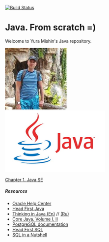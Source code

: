 [![Build Status](https://travis-ci.org/MishinCorp/java.svg?branch=master)](https://travis-ci.org/MishinCorp/java)
# Java. From scratch =)

Welcome to Yura Mishin's Java repository.

![Photo](https://github.com/MishinCorp/java/blob/master/img/avatar.jpg)![Photo](https://github.com/MishinCorp/java/blob/master/img/java_logo.jpg)

[Chapter 1. Java SE](https://github.com/MishinCorp/java/tree/master/core)

##### Resources
+ [Oracle Help Center](https://docs.oracle.com/)
+ [Head First Java](https://www.oreilly.com/library/view/head-first-java/0596009208/)
+ [Thinking in Java (En)](https://en.wikipedia.org/wiki/Thinking_in_Java/) // [(Ru)](http://wikijava.it-cache.net/index.php)
+ [Core Java. Volume I, II](http://horstmann.com/corejava.html/)
+ [PostgreSQL documentation](https://www.postgresql.org/docs/)
+ [Head First SQL](http://shop.oreilly.com/product/9780596526849.do)
+ [SQL in a Nutshell](http://shop.oreilly.com/product/9780596518851.do)